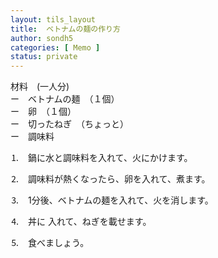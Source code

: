 ```yaml
---
layout: tils_layout
title:  ベトナムの麺の作り方
author: sondh5
categories: [ Memo ]
status: private
---
```


材料　(一人分)<br>
ー　ベトナムの麺　（１個）<br>
ー　卵　（１個）<br>
ー　切ったねぎ　（ちょっと）<br>
ー　調味料 <br>

⒈　鍋に水と調味料を入れて、火にかけます。

⒉　調味料が熱くなったら、卵を入れて、煮ます。

⒊　1分後、ベトナムの麺を入れて、火を消します。

⒋　丼に 入れて、ねぎを載せます。

⒌　食べましょう。
